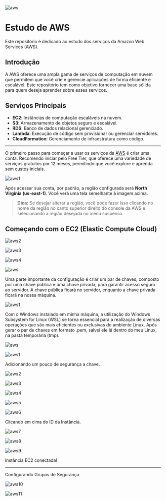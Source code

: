 
![aws](https://github.com/user-attachments/assets/50ce07e2-40df-4a74-9a98-335d5a65fc3d)

# Estudo de AWS

Este repositório é dedicado ao estudo dos serviços da Amazon Web Services (AWS).

## Introdução

A AWS oferece uma ampla gama de serviços de computação em nuvem que permitem que você crie e gerencie aplicações de forma eficiente e escalável. Este repositório tem como objetivo fornecer uma base sólida para quem deseja aprender sobre esses serviços.

## Serviços Principais

- **EC2**: Instâncias de computação escaláveis na nuvem.
- **S3**: Armazenamento de objetos seguro e escalável.
- **RDS**: Banco de dados relacional gerenciado.
- **Lambda**: Execução de código sem provisionar ou gerenciar servidores.
- **CloudFormation**: Gerenciamento de infraestrutura como código.

***

O primeiro passo para começar a usar os serviços da [AWS](https://aws.amazon.com/free/) é criar uma conta. Recomendo iniciar pelo Free Tier, que oferece uma variedade de serviços gratuitos por 12 meses, permitindo que você explore e aprenda sem custos iniciais.

![aws1](https://github.com/user-attachments/assets/5677ea39-e0ad-48e6-a656-f72fc8fc3733)

Após acessar sua conta, por padrão, a região configurada será **North Virginia (us-east-1)**. Você verá uma tela semelhante à imagem acima.

> **Dica:** Se desejar alterar a região, você pode fazer isso clicando no nome da região no canto superior direito do console da AWS e selecionando a região desejada no menu suspenso.

## Começando com o EC2 (Elastic Compute Cloud)

![aws2](https://github.com/user-attachments/assets/4ece4420-c115-4089-bcd5-500dac44c6f2)

![aws3](https://github.com/user-attachments/assets/9f619e54-7f7d-47cc-8c05-27d9bbda7e86)

![aws4](https://github.com/user-attachments/assets/999fec34-0c49-4730-81e5-7f68bff697c7)

![aws](https://github.com/user-attachments/assets/398bece2-0223-4b4d-9381-17df187d1bba)

Uma parte importante da configuração é criar um par de chaves, composto por uma chave pública e uma chave privada, para garantir acesso seguro ao servidor. A chave pública ficará no servidor, enquanto a chave privada ficará na nossa máquina.

![aws1](https://github.com/user-attachments/assets/e07c067a-be39-4272-9e0c-a039349f25ad)

Com o Windows instalado em minha máquina, a utilização do Windows Subsystem for Linux (WSL) se torna essencial para a realização de diversas operações que são mais eficientes ou exclusivas do ambiente Linux. 
Após gerar o par de chaves em formato .pem, salvei ele lá dentro do meu Linux, na pasta temporária (tmp).

![aws](https://github.com/user-attachments/assets/2b8c20a7-56b3-4692-b24a-ee74ccab7547)

![aws1](https://github.com/user-attachments/assets/d5ad78aa-e101-49f2-a121-bb3312b36606)

Adicionando um pouco de segurança a chave.

![aws2](https://github.com/user-attachments/assets/32f71eed-c477-4c20-a159-d5881998315c)

![aws3](https://github.com/user-attachments/assets/6c9fffe5-6389-4ef0-bf6d-207c182d4331)

![aws4](https://github.com/user-attachments/assets/91bfb9e1-019c-487c-b0d1-fdb9746574b7)

![aws5](https://github.com/user-attachments/assets/c8ae102c-5f19-4bd9-ad0b-1e7308591a21)

![aws6](https://github.com/user-attachments/assets/1bd2a6a4-fdfc-462d-b385-bcecf36f2e87)

Clicando em cima do ID da Instância.

![aws7](https://github.com/user-attachments/assets/682c00f2-890f-4565-aa5c-378f6747b467)

![aws8](https://github.com/user-attachments/assets/a4afb48d-a806-4a04-9421-6069dc551ae7)

![aws9](https://github.com/user-attachments/assets/aeaef773-aa2b-4064-9bff-359f544e4a47)

Instância EC2 conectada!

***

Configurando Grupos de Segurança

![aws10](https://github.com/user-attachments/assets/3c392426-1b7a-4ac2-9c24-fa6b233f5327)

![aws11](https://github.com/user-attachments/assets/d1963c03-37f3-4899-99af-237ecc0c6eda)
